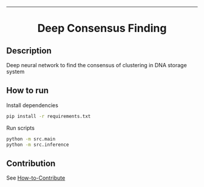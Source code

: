 
---

<div align="center">

# Deep Consensus Finding

<!-- [![SINGA](https://img.shields.io/badge/SINGA-803300?logoColor=white)](https://singa.apache.org/)
![coverage](https://img.shields.io/badge/coverage-25%25-yellowgreen)
![license](https://img.shields.io/badge/license-Apache-green) -->

</div>

## Description

Deep neural network to find the consensus of clustering in DNA storage system

## How to run

Install dependencies

```bash
pip install -r requirements.txt
```

Run scripts

```bash
python -m src.main
python -m src.inference
```

## Contribution

See [How-to-Contribute](contributing.md)
